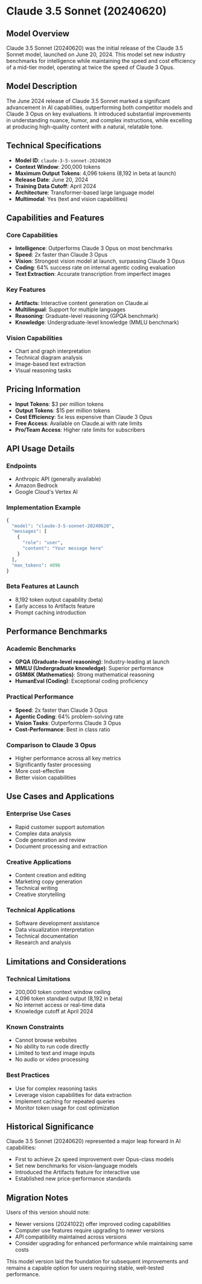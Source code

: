 # Claude 3.5 Sonnet (20240620)

## Model Overview

Claude 3.5 Sonnet (20240620) was the initial release of the Claude 3.5 Sonnet model, launched on June 20, 2024. This model set new industry benchmarks for intelligence while maintaining the speed and cost efficiency of a mid-tier model, operating at twice the speed of Claude 3 Opus.

## Model Description

The June 2024 release of Claude 3.5 Sonnet marked a significant advancement in AI capabilities, outperforming both competitor models and Claude 3 Opus on key evaluations. It introduced substantial improvements in understanding nuance, humor, and complex instructions, while excelling at producing high-quality content with a natural, relatable tone.

## Technical Specifications

- **Model ID**: `claude-3-5-sonnet-20240620`
- **Context Window**: 200,000 tokens
- **Maximum Output Tokens**: 4,096 tokens (8,192 in beta at launch)
- **Release Date**: June 20, 2024
- **Training Data Cutoff**: April 2024
- **Architecture**: Transformer-based large language model
- **Multimodal**: Yes (text and vision capabilities)

## Capabilities and Features

### Core Capabilities
- **Intelligence**: Outperforms Claude 3 Opus on most benchmarks
- **Speed**: 2x faster than Claude 3 Opus
- **Vision**: Strongest vision model at launch, surpassing Claude 3 Opus
- **Coding**: 64% success rate on internal agentic coding evaluation
- **Text Extraction**: Accurate transcription from imperfect images

### Key Features
- **Artifacts**: Interactive content generation on Claude.ai
- **Multilingual**: Support for multiple languages
- **Reasoning**: Graduate-level reasoning (GPQA benchmark)
- **Knowledge**: Undergraduate-level knowledge (MMLU benchmark)

### Vision Capabilities
- Chart and graph interpretation
- Technical diagram analysis
- Image-based text extraction
- Visual reasoning tasks

## Pricing Information

- **Input Tokens**: $3 per million tokens
- **Output Tokens**: $15 per million tokens
- **Cost Efficiency**: 5x less expensive than Claude 3 Opus
- **Free Access**: Available on Claude.ai with rate limits
- **Pro/Team Access**: Higher rate limits for subscribers

## API Usage Details

### Endpoints
- Anthropic API (generally available)
- Amazon Bedrock
- Google Cloud's Vertex AI

### Implementation Example
```python
{
  "model": "claude-3-5-sonnet-20240620",
  "messages": [
    {
      "role": "user",
      "content": "Your message here"
    }
  ],
  "max_tokens": 4096
}
```

### Beta Features at Launch
- 8,192 token output capability (beta)
- Early access to Artifacts feature
- Prompt caching introduction

## Performance Benchmarks

### Academic Benchmarks
- **GPQA (Graduate-level reasoning)**: Industry-leading at launch
- **MMLU (Undergraduate knowledge)**: Superior performance
- **GSM8K (Mathematics)**: Strong mathematical reasoning
- **HumanEval (Coding)**: Exceptional coding proficiency

### Practical Performance
- **Speed**: 2x faster than Claude 3 Opus
- **Agentic Coding**: 64% problem-solving rate
- **Vision Tasks**: Outperforms Claude 3 Opus
- **Cost-Performance**: Best in class ratio

### Comparison to Claude 3 Opus
- Higher performance across all key metrics
- Significantly faster processing
- More cost-effective
- Better vision capabilities

## Use Cases and Applications

### Enterprise Use Cases
- Rapid customer support automation
- Complex data analysis
- Code generation and review
- Document processing and extraction

### Creative Applications
- Content creation and editing
- Marketing copy generation
- Technical writing
- Creative storytelling

### Technical Applications
- Software development assistance
- Data visualization interpretation
- Technical documentation
- Research and analysis

## Limitations and Considerations

### Technical Limitations
- 200,000 token context window ceiling
- 4,096 token standard output (8,192 in beta)
- No internet access or real-time data
- Knowledge cutoff at April 2024

### Known Constraints
- Cannot browse websites
- No ability to run code directly
- Limited to text and image inputs
- No audio or video processing

### Best Practices
- Use for complex reasoning tasks
- Leverage vision capabilities for data extraction
- Implement caching for repeated queries
- Monitor token usage for cost optimization

## Historical Significance

Claude 3.5 Sonnet (20240620) represented a major leap forward in AI capabilities:
- First to achieve 2x speed improvement over Opus-class models
- Set new benchmarks for vision-language models
- Introduced the Artifacts feature for interactive use
- Established new price-performance standards

## Migration Notes

Users of this version should note:
- Newer versions (20241022) offer improved coding capabilities
- Computer use features require upgrading to newer versions
- API compatibility maintained across versions
- Consider upgrading for enhanced performance while maintaining same costs

This model version laid the foundation for subsequent improvements and remains a capable option for users requiring stable, well-tested performance.